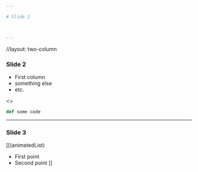 ```yaml
---

# Slide 1



---
```

//layout: two-column

### Slide 2

- First column
- something else
- etc.

<>

```python
def some code
```




---

### Slide 3

[[(animatedList)
- First point
- Second point
]]
